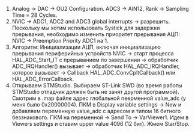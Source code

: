1. Analog -> DAC -> OU2 Configuration. ADC3 -> AIN12, Rank -> Sampling Time = 28 Cycles.
2. NVIC -> ADC1, ADC2 and ADC3 global interrupts -> разрешить. Поскольку мы хотим использовать Systick для задержки прерывания, необходимо изменить приоритет прерывания АЦП: NVIC -> Preemption Priority ADC1 на 1.
3. Алгоритм: Инициализации АЦП, включая инициализацию прерывания периферийных устройств NVIC -> старт процесса HAL_ADC_Start_IT с прерыванием по завершении -> обработчик ADC_IRQHandler() вызывает -> обработчик HAL_ADC_IRQHandler, которое вызывает -> Callback HAL_ADC_ConvCpltCallback() или HAL_ADC_ErrorCallback.
4. Открываем STMStudio. Выбираем ST-Link SWD (во время работы STMStudio отладчик должен быть не занят другой программой). Смотрим в .map файле адрес глобальной пеерменной value_adc (у меня было 0x20000004). ПКМ в Display variable settings -> New и добавляем переменную value_adc с адресом и типом 16 битного беззнакового. ПКМ на переменной -> Send To -> VarViewer1. Идем в Viewers settings и ставим upper value 4096 (12 бит). Жмем Star/Stop.